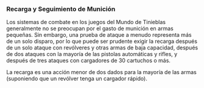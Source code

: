 ### Recarga y Seguimiento de Munición

Los sistemas de combate en los juegos del Mundo de Tinieblas generalmente no se preocupan por el gasto de munición en armas pequeñas. Sin embargo, una prueba de ataque a menudo representa más de un solo disparo, por lo que puede ser prudente exigir la recarga después de un solo ataque con revólveres y otras armas de baja capacidad, después de dos ataques con la mayoría de las pistolas automáticas y rifles, y después de tres ataques con cargadores de 30 cartuchos o más.

La recarga es una acción menor de dos dados para la mayoría de las armas (suponiendo que un revólver tenga un cargador rápido).
